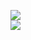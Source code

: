 [![](https://img.shields.io/badge/Made%20With-Github%20Spray-lightgrey.svg?style=for-the-badge&logo=github)](https://github.com/Annihil/github-spray#12426)  
[![](https://i.imgur.com/2DrTn0Z.gif)](https://github.com/Annihil/github-spray)